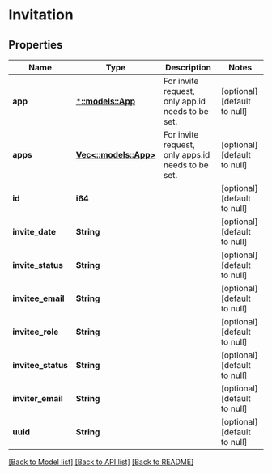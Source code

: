 # Invitation

## Properties
| Name               | Type                             | Description                                       | Notes                        |
| ------------------ | -------------------------------- | ------------------------------------------------- | ---------------------------- |
| **app**            | [***::models::App**](App.md)     | For invite request, only app.id needs to be set.  | [optional] [default to null] |
| **apps**           | [**Vec<::models::App>**](App.md) | For invite request, only apps.id needs to be set. | [optional] [default to null] |
| **id**             | **i64**                          |                                                   | [optional] [default to null] |
| **invite_date**    | **String**                       |                                                   | [optional] [default to null] |
| **invite_status**  | **String**                       |                                                   | [optional] [default to null] |
| **invitee_email**  | **String**                       |                                                   | [optional] [default to null] |
| **invitee_role**   | **String**                       |                                                   | [optional] [default to null] |
| **invitee_status** | **String**                       |                                                   | [optional] [default to null] |
| **inviter_email**  | **String**                       |                                                   | [optional] [default to null] |
| **uuid**           | **String**                       |                                                   | [optional] [default to null] |

[[Back to Model list]](../README.md#documentation-for-models) [[Back to API list]](../README.md#documentation-for-api-endpoints) [[Back to README]](../README.md)
